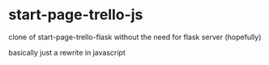 # start-page-trello-js
clone of start-page-trello-flask without the need for flask server (hopefully)

basically just a rewrite in javascript
